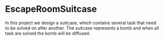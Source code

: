 # EscapeRoomSuitcase

In this project we design a suitcase, which contains several task that need to be solved on after another.
The suitcase represents a bomb and when all task are solved the bomb will be diffused.

